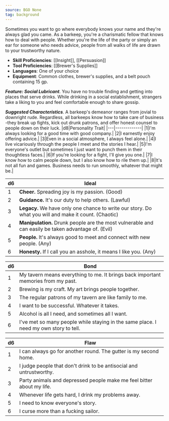 ```yaml
---
source: BGO None
tag: background
---
```


Sometimes you want to go where everybody knows your name and they're always glad you came. As a barkeep, you're a charismatic fellow that knows how to deal with people. Whether you're the life of the party or simply an ear for someone who needs advice, people from all walks of life are drawn to your trustworthy nature.


- **Skill Proficiencies**: [[Insight]], [[Persuasion]]
- **Tool Proficiencies**: [[Brewer's Supplies]]
- **Languages**: One of your choice
- **Equipment**: Common clothes, brewer's supplies, and a belt pouch containing 15 gp.


**_Feature: Social Lubricant_**. You have no trouble finding and getting into places that serve drinks. While drinking in a social establishment, strangers take a liking to you and feel comfortable enough to share gossip.

**_Suggested Characteristics_**. A barkeep's demeanor ranges from jovial to downright rude. Regardless, all barkeeps know how to take care of business -they break up fights, kick out drunk patrons, and offer honest counsel to people down on their luck.
|d8|Personality Trait|
|---|-------------|
|1|I'm always looking for a good time with good company.|
|2|I earnestly enjoy offering advice.|
|3|Even in a social atmosphere, I always feel alone.|
|4|I live vicariously through the people I meet and the stories I hear.|
|5|I'm everyone's outlet but sometimes I just want to punch them in their thoughtless faces.|
|6|If you're looking for a fight, I'll give you one.|
|7|I know how to calm people down, but I also know how to rile them up.|
|8|It's not all fun and games. Business needs to run smoothly, whatever that might be.|

|d6|Ideal|
|---|-------------|
|1|**Cheer.** Spreading joy is my passion. (Good)|
|2|**Guidance.** It's our duty to help others. (Lawful)|
|3|**Legacy.** We have only one chance to write our story. Do what you will and make it count. (Chaotic)|
|4|**Manipulation.** Drunk people are the most vulnerable and can easily be taken advantage of. (Evil)|
|5|**People.** It's always good to meet and connect with new people. (Any)|
|6|**Honesty.**  If I call you an asshole, it means I like you. (Any)|

|d6|Bond|
|---|-------------|
|1|My tavern means everything to me. It brings back important memories from my past.|
|2|Brewing is my craft. My art brings people together.|
|3|The regular patrons of my tavern are like family to me.|
|4|I want to be successful. Whatever it takes.|
|5|Alcohol is all I need, and sometimes all I want.|
|6|I've met so many people while staying in the same place. I need my own story to tell.|

|d6|Flaw|
|---|-------------|
|1|I can always go for another round. The gutter is my second home.|
|2|I judge people that don't drink to be antisocial and untrustworthy.|
|3|Party animals and depressed people make me feel bitter about my life.|
|4|Whenever life gets hard, I drink my problems away.|
|5|I need to know everyone's story.|
|6|I curse more than a fucking sailor.|

